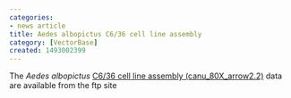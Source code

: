 ```yaml
---
categories:
- news article
title: Aedes albopictus C6/36 cell line assembly
category: [VectorBase]
created: 1493002399
---
```

The <i>Aedes albopictus</i> <a href="/organisms/aedes-albopictus/c636/canu80xarrow22">C6/36 cell line assembly (canu_80X_arrow2.2)</a> data are available from the ftp site

